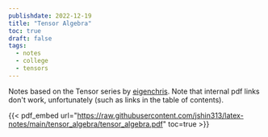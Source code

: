 ```yaml
---
publishdate: 2022-12-19
title: "Tensor Algebra"
toc: true
draft: false
tags:
  - notes
  - college
  - tensors
---
```


Notes based on the Tensor series by [eigenchris](https://www.youtube.com/playlist?list=PLJHszsWbB6hrkmmq57lX8BV-o-YIOFsiG). Note that internal pdf links don't work, unfortunately (such as links in the table of contents).

{{< pdf_embed url="https://raw.githubusercontent.com/jshin313/latex-notes/main/tensor_algebra/tensor_algebra.pdf" toc=true >}}
